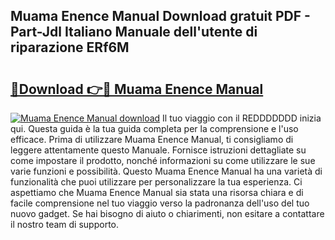 ## Muama Enence Manual Download gratuit PDF - Part-Jdl Italiano Manuale dell'utente di riparazione ERf6M

# <h2><a href="http://dffiw23.blite.top/?on=Muama+Enence+Manual">🔗Download 👉🔴 Muama Enence Manual</a></h2>

[![Muama Enence Manual download](https://i.imgur.com/lujVjoI.png)](http://dffiw23.blite.top/?on=Muama+Enence+Manual)
Il tuo viaggio con il REDDDDDDD inizia qui. Questa guida è la tua guida completa per la comprensione e l'uso efficace. Prima di utilizzare Muama Enence Manual, ti consigliamo di leggere attentamente questo Manuale. Fornisce istruzioni dettagliate su come impostare il prodotto, nonché informazioni su come utilizzare le sue varie funzioni e possibilità. Questo Muama Enence Manual ha una varietà di funzionalità che puoi utilizzare per personalizzare la tua esperienza. Ci aspettiamo che Muama Enence Manual sia stata una risorsa chiara e di facile comprensione nel tuo viaggio verso la padronanza dell'uso del tuo nuovo gadget. Se hai bisogno di aiuto o chiarimenti, non esitare a contattare il nostro team di supporto.
